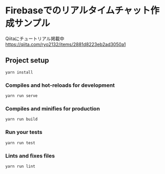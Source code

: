 # Firebaseでのリアルタイムチャット作成サンプル

Qiitaにチュートリアル掲載中  
https://qiita.com/ryo2132/items/2881d8223eb2ad3050a1

## Project setup
```
yarn install
```

### Compiles and hot-reloads for development
```
yarn run serve
```

### Compiles and minifies for production
```
yarn run build
```

### Run your tests
```
yarn run test
```

### Lints and fixes files
```
yarn run lint
```
